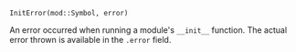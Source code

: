 ```
InitError(mod::Symbol, error)
```

An error occurred when running a module's `__init__` function. The actual error thrown is available in the `.error` field.
